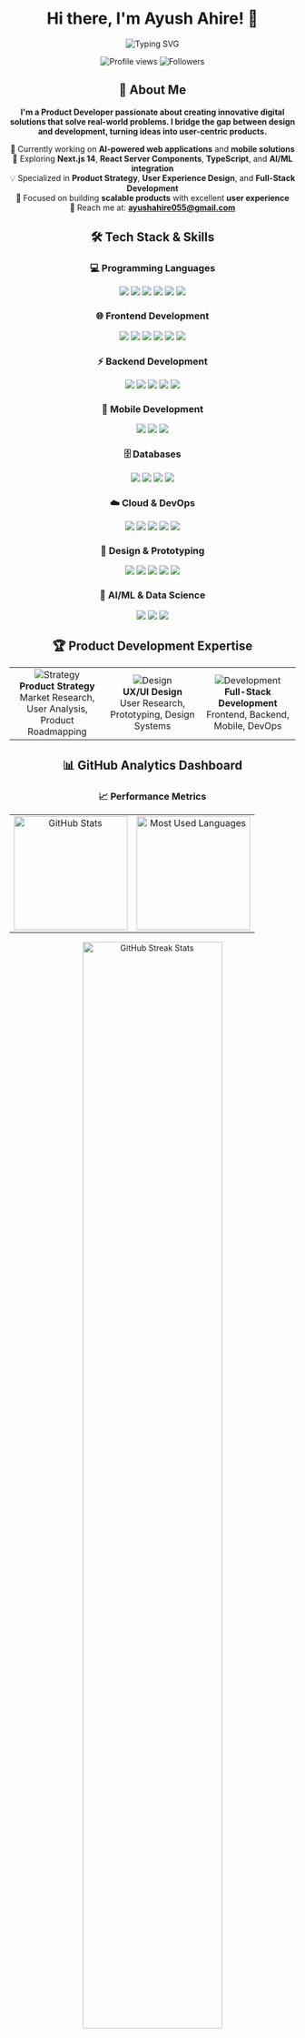 <div align="center">

# Hi there, I'm Ayush Ahire! 👋


<img src="https://readme-typing-svg.herokuapp.com?font=Fira+Code&size=30&pause=1000&color=FFFFFF&background=000000&center=true&vCenter=true&width=600&lines=Product+Developer+%F0%9F%9A%80;Full-Stack+Engineer+%F0%9F%92%BB;AI+%26+ML+Enthusiast+%F0%9F%A4%96;UI%2FUX+Designer+%F0%9F%8E%A8" alt="Typing SVG" />

<p>
  <img src="https://komarev.com/ghpvc/?username=ayushahire565&label=Profile%20views&color=000000&style=for-the-badge" alt="Profile views" />
  <img src="https://img.shields.io/github/followers/ayushahire565?label=Followers&style=for-the-badge&color=000000" alt="Followers" />
</p>

## 🚀 About Me

**I'm a Product Developer passionate about creating innovative digital solutions that solve real-world problems. I bridge the gap between design and development, turning ideas into user-centric products.**

🔭 Currently working on **AI-powered web applications** and **mobile solutions**  
🌱 Exploring **Next.js 14**, **React Server Components**, **TypeScript**, and **AI/ML integration**  
💡 Specialized in **Product Strategy**, **User Experience Design**, and **Full-Stack Development**  
🎯 Focused on building **scalable products** with excellent **user experience**  
📧 Reach me at: **ayushahire055@gmail.com**

## 🛠️ Tech Stack & Skills

### 💻 Programming Languages
<p>
  <img src="https://img.shields.io/badge/JavaScript-000000?style=for-the-badge&logo=javascript&logoColor=white" />
  <img src="https://img.shields.io/badge/TypeScript-000000?style=for-the-badge&logo=typescript&logoColor=white" />
  <img src="https://img.shields.io/badge/Python-000000?style=for-the-badge&logo=python&logoColor=white" />
  <img src="https://img.shields.io/badge/Java-000000?style=for-the-badge&logo=java&logoColor=white" />
  <img src="https://img.shields.io/badge/C++-000000?style=for-the-badge&logo=cplusplus&logoColor=white" />
  <img src="https://img.shields.io/badge/PHP-000000?style=for-the-badge&logo=php&logoColor=white" />
</p>

### 🌐 Frontend Development
<p>
  <img src="https://img.shields.io/badge/React-000000?style=for-the-badge&logo=react&logoColor=white" />
  <img src="https://img.shields.io/badge/Next.js-000000?style=for-the-badge&logo=nextdotjs&logoColor=white" />
  <img src="https://img.shields.io/badge/Vue.js-000000?style=for-the-badge&logo=vuedotjs&logoColor=white" />
  <img src="https://img.shields.io/badge/Angular-000000?style=for-the-badge&logo=angular&logoColor=white" />
  <img src="https://img.shields.io/badge/TailwindCSS-000000?style=for-the-badge&logo=tailwind-css&logoColor=white" />
  <img src="https://img.shields.io/badge/Bootstrap-000000?style=for-the-badge&logo=bootstrap&logoColor=white" />
</p>

### ⚡ Backend Development
<p>
  <img src="https://img.shields.io/badge/Node.js-000000?style=for-the-badge&logo=nodedotjs&logoColor=white" />
  <img src="https://img.shields.io/badge/Express.js-000000?style=for-the-badge&logo=express&logoColor=white" />
  <img src="https://img.shields.io/badge/Django-000000?style=for-the-badge&logo=django&logoColor=white" />
  <img src="https://img.shields.io/badge/Flask-000000?style=for-the-badge&logo=flask&logoColor=white" />
  <img src="https://img.shields.io/badge/Laravel-000000?style=for-the-badge&logo=laravel&logoColor=white" />
</p>

### 📱 Mobile Development
<p>
  <img src="https://img.shields.io/badge/React_Native-000000?style=for-the-badge&logo=react&logoColor=white" />
  <img src="https://img.shields.io/badge/Flutter-000000?style=for-the-badge&logo=flutter&logoColor=white" />
  <img src="https://img.shields.io/badge/Android-000000?style=for-the-badge&logo=android&logoColor=white" />
</p>

### 🗄️ Databases
<p>
  <img src="https://img.shields.io/badge/MongoDB-000000?style=for-the-badge&logo=mongodb&logoColor=white" />
  <img src="https://img.shields.io/badge/PostgreSQL-000000?style=for-the-badge&logo=postgresql&logoColor=white" />
  <img src="https://img.shields.io/badge/MySQL-000000?style=for-the-badge&logo=mysql&logoColor=white" />
  <img src="https://img.shields.io/badge/Firebase-000000?style=for-the-badge&logo=firebase&logoColor=white" />
</p>

### ☁️ Cloud & DevOps
<p>
  <img src="https://img.shields.io/badge/AWS-000000?style=for-the-badge&logo=amazon-aws&logoColor=white" />
  <img src="https://img.shields.io/badge/Azure-000000?style=for-the-badge&logo=microsoft-azure&logoColor=white" />
  <img src="https://img.shields.io/badge/Google_Cloud-000000?style=for-the-badge&logo=google-cloud&logoColor=white" />
  <img src="https://img.shields.io/badge/Docker-000000?style=for-the-badge&logo=docker&logoColor=white" />
  <img src="https://img.shields.io/badge/Git-000000?style=for-the-badge&logo=git&logoColor=white" />
</p>

### 🎨 Design & Prototyping
<p>
  <img src="https://img.shields.io/badge/Figma-000000?style=for-the-badge&logo=figma&logoColor=white" />
  <img src="https://img.shields.io/badge/Adobe_Photoshop-000000?style=for-the-badge&logo=adobe-photoshop&logoColor=white" />
  <img src="https://img.shields.io/badge/Adobe_Illustrator-000000?style=for-the-badge&logo=adobe-illustrator&logoColor=white" />
  <img src="https://img.shields.io/badge/Framer-000000?style=for-the-badge&logo=framer&logoColor=white" />
  <img src="https://img.shields.io/badge/Sketch-000000?style=for-the-badge&logo=sketch&logoColor=white" />
</p>

### 🤖 AI/ML & Data Science
<p>
  <img src="https://img.shields.io/badge/TensorFlow-000000?style=for-the-badge&logo=tensorflow&logoColor=white" />
  <img src="https://img.shields.io/badge/Pandas-000000?style=for-the-badge&logo=pandas&logoColor=white" />
  <img src="https://img.shields.io/badge/OpenAI-000000?style=for-the-badge&logo=openai&logoColor=white" />
</p>

## 🏆 Product Development Expertise

<table>
  <tr>
    <td align="center" width="33%">
      <img src="https://img.shields.io/badge/📊-Product%20Strategy-white?style=for-the-badge&labelColor=000000" alt="Strategy" />
      <br><b>Product Strategy</b>
      <br>Market Research, User Analysis, Product Roadmapping
    </td>
    <td align="center" width="33%">
      <img src="https://img.shields.io/badge/🎨-UX%2FUI%20Design-white?style=for-the-badge&labelColor=000000" alt="Design" />
      <br><b>UX/UI Design</b>
      <br>User Research, Prototyping, Design Systems
    </td>
    <td align="center" width="33%">
      <img src="https://img.shields.io/badge/💻-Full--Stack%20Dev-white?style=for-the-badge&labelColor=000000" alt="Development" />
      <br><b>Full-Stack Development</b>
      <br>Frontend, Backend, Mobile, DevOps
    </td>
  </tr>
</table>

## 📊 GitHub Analytics Dashboard

### 📈 Performance Metrics

<table>
  <tr>
    <td align="center">
      <img height="200em" src="https://github-readme-stats.vercel.app/api?username=ayushahire565&show_icons=true&theme=dark&bg_color=000000&title_color=ffffff&text_color=ffffff&icon_color=ffffff&border_color=ffffff&include_all_commits=true&count_private=true&hide_border=false&card_width=320" alt="GitHub Stats"/>
    </td>
    <td align="center">
      <img height="200em" src="https://github-readme-stats.vercel.app/api/top-langs/?username=ayushahire565&layout=compact&langs_count=8&theme=dark&bg_color=000000&title_color=ffffff&text_color=ffffff&border_color=ffffff&hide_border=false&card_width=320" alt="Most Used Languages"/>
    </td>
  </tr>
</table>

<img width="70%" src="https://github-readme-streak-stats.herokuapp.com/?user=ayushahire565&theme=dark&background=000000&stroke=ffffff&ring=ffffff&fire=ffffff&currStreakLabel=ffffff&sideNums=ffffff&currStreakNum=ffffff&dates=ffffff&sideLabels=ffffff&hide_border=false&border=ffffff" alt="GitHub Streak Stats" />

<br><br>

<img width="85%" src="https://github-profile-summary-cards.vercel.app/api/cards/profile-details?username=ayushahire565&theme=github_dark&hide_border=false" alt="Profile Details" />

<br><br>

<img width="85%" src="https://github-readme-activity-graph.vercel.app/graph?username=ayushahire565&theme=high-contrast&bg_color=000000&color=ffffff&line=ffffff&point=ffffff&area=false&hide_border=false&custom_title=📈 Contribution Activity Over Time" alt="Activity Graph" />

## 🏆 GitHub Achievement Gallery

### 🎯 Trophy Collection

<img width="90%" src="https://github-profile-trophy.vercel.app/?username=ayushahire565&theme=onedark&no-frame=false&no-bg=false&margin-w=4&column=7&title=MultiLanguage,Commits,PullRequest,Reviews,Issues,Followers,Stars" alt="GitHub Trophies Row 1" />

<img width="90%" src="https://github-profile-trophy.vercel.app/?username=ayushahire565&theme=onedark&no-frame=false&no-bg=false&margin-w=4&column=7&title=Repositories,LongTimeUser,Experience,Ancestral,SuperRank,Organizations,Gists" alt="GitHub Trophies Row 2" />

<table>
  <tr>
    <td align="center" width="25%">
      <img src="https://img.shields.io/badge/🏅-Multi--Language-white?style=for-the-badge&labelColor=000000" alt="Multi-Language Badge"/>
      <br><sub>Expert in multiple programming languages</sub>
    </td>
    <td align="center" width="25%">
      <img src="https://img.shields.io/badge/⭐-Top--Contributor-white?style=for-the-badge&labelColor=000000" alt="Top Contributor Badge"/>
      <br><sub>Consistent contribution streaks</sub>
    </td>
    <td align="center" width="25%">
      <img src="https://img.shields.io/badge/🚀-Innovation--Leader-white?style=for-the-badge&labelColor=000000" alt="Innovation Leader Badge"/>
      <br><sub>Leading edge technology adoption</sub>
    </td>
    <td align="center" width="25%">
      <img src="https://img.shields.io/badge/🌟-Open--Source-white?style=for-the-badge&labelColor=000000" alt="Open Source Badge"/>
      <br><sub>Active open source contributor</sub>
    </td>
  </tr>
</table>

## 🚀 Product Development Lifecycle

### ⚡ Development Process

```mermaid
%%{init: {'theme':'dark', 'themeVariables': {'primaryColor': '#ffffff', 'primaryTextColor': '#000000', 'primaryBorderColor': '#ffffff', 'lineColor': '#ffffff', 'sectionBkgColor': '#000000', 'altSectionBkgColor': '#000000', 'gridColor': '#ffffff', 'tertiaryColor': '#000000', 'background': '#000000', 'mainBkg': '#000000', 'secondBkg': '#000000'}}}%%

flowchart TD
    A[🔍 Market Research] --> B[💡 Product Ideation]
    B --> C[🎯 Strategy & Planning]
    C --> D[👥 User Research]
    D --> E[🎨 UI/UX Design]
    E --> F[⚡ Prototyping]
    F --> G[💻 Development]
    G --> H[🧪 Testing & QA]
    H --> I[🚀 Deployment]
    I --> J[📊 Analytics & Feedback]
    J --> K[🔄 Iteration]
    K --> B
    
    style A fill:#000000,stroke:#ffffff,stroke-width:2px,color:#ffffff
    style B fill:#000000,stroke:#ffffff,stroke-width:2px,color:#ffffff
    style C fill:#000000,stroke:#ffffff,stroke-width:2px,color:#ffffff
    style D fill:#000000,stroke:#ffffff,stroke-width:2px,color:#ffffff
    style E fill:#000000,stroke:#ffffff,stroke-width:2px,color:#ffffff
    style F fill:#000000,stroke:#ffffff,stroke-width:2px,color:#ffffff
    style G fill:#000000,stroke:#ffffff,stroke-width:2px,color:#ffffff
    style H fill:#000000,stroke:#ffffff,stroke-width:2px,color:#ffffff
    style I fill:#000000,stroke:#ffffff,stroke-width:2px,color:#ffffff
    style J fill:#000000,stroke:#ffffff,stroke-width:2px,color:#ffffff
    style K fill:#000000,stroke:#ffffff,stroke-width:2px,color:#ffffff
```

### 🎯 My Product Development Philosophy

<table>
  <tr>
    <td align="center" width="25%">
      <img src="https://img.shields.io/badge/🎯-User--Centric-white?style=for-the-badge&labelColor=000000" alt="User Centric"/>
      <br><b>User-Centric</b>
      <br><sub>Every decision starts with user needs</sub>
    </td>
    <td align="center" width="25%">
      <img src="https://img.shields.io/badge/📊-Data--Driven-white?style=for-the-badge&labelColor=000000" alt="Data Driven"/>
      <br><b>Data-Driven</b>
      <br><sub>Metrics guide our product evolution</sub>
    </td>
    <td align="center" width="25%">
      <img src="https://img.shields.io/badge/⚡-Agile--Fast-white?style=for-the-badge&labelColor=000000" alt="Agile Fast"/>
      <br><b>Agile & Fast</b>
      <br><sub>Rapid iteration and continuous delivery</sub>
    </td>
    <td align="center" width="25%">
      <img src="https://img.shields.io/badge/🚀-Scalable-white?style=for-the-badge&labelColor=000000" alt="Scalable"/>
      <br><b>Scalable</b>
      <br><sub>Built for growth and future needs</sub>
    </td>
  </tr>
</table>

## 🎯 Current Focus Areas

### 🔥 What I'm Working On

<table>
  <tr>
    <td align="center" width="50%">
      <img src="https://img.shields.io/badge/🤖-AI--Powered%20Apps-white?style=for-the-badge&labelColor=000000&logo=openai&logoColor=white" alt="AI Focus"/>
      <br><b>AI-Powered Applications</b>
      <br><sub>Integrating LLMs and ML models into scalable web applications</sub>
    </td>
    <td align="center" width="50%">
      <img src="https://img.shields.io/badge/📱-Cross--Platform-white?style=for-the-badge&labelColor=000000&logo=react&logoColor=white" alt="Platform Focus"/>
      <br><b>Cross-Platform Solutions</b>
      <br><sub>Building unified experiences across web, mobile, and desktop</sub>
    </td>
  </tr>
  <tr>
    <td align="center" width="50%">
      <img src="https://img.shields.io/badge/🎨-Design%20Systems-white?style=for-the-badge&labelColor=000000&logo=figma&logoColor=white" alt="Design Focus"/>
      <br><b>Design Systems</b>
      <br><sub>Creating consistent and accessible component libraries</sub>
    </td>
    <td align="center" width="50%">
      <img src="https://img.shields.io/badge/⚡-Performance%20Opt-white?style=for-the-badge&labelColor=000000&logo=lighthouse&logoColor=white" alt="Performance Focus"/>
      <br><b>Performance Optimization</b>
      <br><sub>Enhancing user experience through technical excellence</sub>
    </td>
  </tr>
</table>

### 🌟 Featured Technologies I'm Exploring

<p>
  <img src="https://img.shields.io/badge/Next.js_14-000000?style=for-the-badge&logo=nextdotjs&logoColor=white" />
  <img src="https://img.shields.io/badge/React_Server_Components-000000?style=for-the-badge&logo=react&logoColor=white" />
  <img src="https://img.shields.io/badge/Edge_Computing-000000?style=for-the-badge&logo=vercel&logoColor=white" />
  <img src="https://img.shields.io/badge/WebAssembly-000000?style=for-the-badge&logo=webassembly&logoColor=white" />
  <img src="https://img.shields.io/badge/Web3-000000?style=for-the-badge&logo=web3dotjs&logoColor=white" />
  <img src="https://img.shields.io/badge/GraphQL-000000?style=for-the-badge&logo=graphql&logoColor=white" />
</p>

## 📫 Let's Connect!

### 🤝 Get In Touch

<p>
  <a href="https://linkedin.com/in/ayush-ahire">
    <img src="https://img.shields.io/badge/LinkedIn-000000?style=for-the-badge&logo=linkedin&logoColor=white" alt="LinkedIn" />
  </a>
  <a href="mailto:ayushahire055@gmail.com">
    <img src="https://img.shields.io/badge/Email-000000?style=for-the-badge&logo=gmail&logoColor=white" alt="Email" />
  </a>
  <a href="https://github.com/ayushahire565">
    <img src="https://img.shields.io/badge/GitHub-000000?style=for-the-badge&logo=github&logoColor=white" alt="GitHub" />
  </a>
  <a href="https://twitter.com/ayushahire565">
    <img src="https://img.shields.io/badge/Twitter-000000?style=for-the-badge&logo=twitter&logoColor=white" alt="Twitter" />
  </a>
</p>

---

<img src="https://quotes-github-readme.vercel.app/api?type=horizontal&theme=dark&border=true" alt="Random Dev Quote" />

<img src="https://capsule-render.vercel.app/api?type=waving&color=000000&height=120&section=footer" alt="Footer Banner" />

### Thanks for visiting! 😊 Let's build something amazing together! 🚀

<i>⭐ From <a href="https://github.com/ayushahire565">ayushahire565</a> with ❤️</i>

</div>
